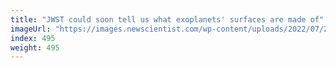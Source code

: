 ```yaml
---
title: "JWST could soon tell us what exoplanets' surfaces are made of"
imageUrl: "https://images.newscientist.com/wp-content/uploads/2022/07/29163136/SEI_116642317.jpg?width=600"
index: 495
weight: 495
---
```

